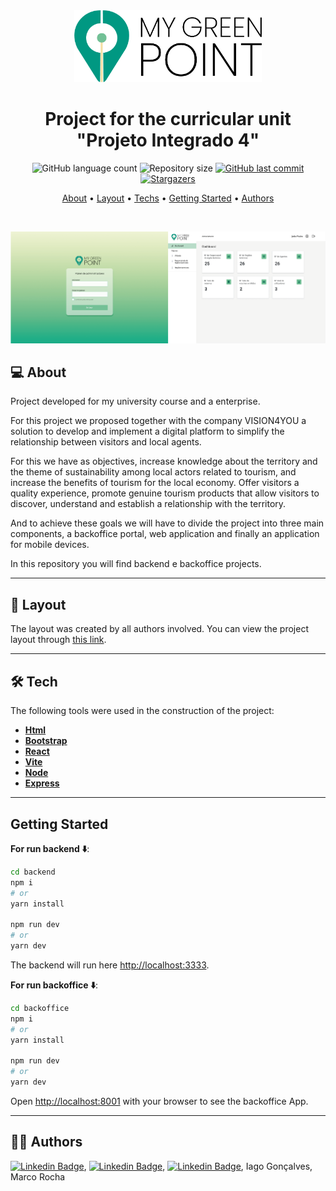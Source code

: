 <center>

<img alt="My Green Point" title="My Green Point" width="300px" src="public/../Backoffice/public/mygreenpointlogo.png" />

</br>

# Project for the curricular unit "Projeto Integrado 4"

  <img alt="GitHub language count" src="https://img.shields.io/github/languages/count/dsbastos/PI4-Projeto">
  <img alt="Repository size" src="https://img.shields.io/github/repo-size/dsbastos/PI4-Projeto">
  <a href="https://github.com/dsbastos/PI4-Projeto/">
    <img alt="GitHub last commit" src="https://img.shields.io/github/last-commit/dsbastos/PI4-Projeto">
  </a>
   <a href="https://github.com/dsbastos/PI4-Projeto/stargazers">
    <img alt="Stargazers" src="https://img.shields.io/github/forks/dsbastos/PI4-Projeto?style=social">
  </a>



</br>

[About](#about) •
[Layout](#layout) •
[Techs](#tech) •
[Getting Started](#gettingStarted) •
[Authors](#authors)

</br>

  [![app](public/../Backoffice/public/app-readme.png "Projeto integrado 4")](public/../Backoffice/public/app-readme.png)

</center>

<div id="about"></div>

## 💻 About

Project developed for my university course and a enterprise.

For this project we proposed together with the company VISION4YOU a solution to develop and implement a digital platform to simplify the relationship between visitors and local agents.

For this we have as objectives, increase knowledge about the territory and the theme of sustainability among local actors related to tourism, and increase the benefits of tourism for the local economy. Offer visitors a quality experience, promote genuine tourism products that allow visitors to discover, understand and establish a relationship with the territory.

And to achieve these goals we will have to divide the project into three main components, a backoffice portal, web application and finally an application for mobile devices.

In this repository you will find backend e backoffice projects.

---

<div id="layout"></div>

## 🎨 Layout

The layout was created by all authors involved. You can view the project layout through <a href="">this link</a>.

---

<div id="tech"></div>

## 🛠️ Tech

The following tools were used in the construction of the project:

- **[Html](https://developer.mozilla.org/en-US/docs/Glossary/HTML)**
- **[Bootstrap](https://getbootstrap.com/)**
- **[React](https://reactjs.org/)**
- **[Vite](https://vitejs.dev/)**
- **[Node](https://nodejs.org/en/)**
- **[Express](https://expressjs.com/)**

---

<div id="gettingStarted"></div>

## Getting Started

**For run backend ⬇️**:

```bash
cd backend
npm i 
# or 
yarn install

npm run dev 
# or
yarn dev
```

The backend will run here [http://localhost:3333](http://localhost:3333).

**For run backoffice ⬇️**:

```bash
cd backoffice
npm i 
# or 
yarn install

npm run dev 
# or
yarn dev
```

Open [http://localhost:8001](http://localhost:8001) with your browser to see the backoffice App.

---

<div id="authors"></div>

## 🧑🏻 Authors

[![Linkedin Badge](https://img.shields.io/badge/-Daniel_Bastos-blue?style=flat-square&logo=Linkedin&logoColor=white&link=https://www.linkedin.com/in/daniel-bastos98/)](https://www.linkedin.com/in/daniel-bastos98/),
[![Linkedin Badge](https://img.shields.io/badge/-Tiago_Borges-blue?style=flat-square&logo=Linkedin&logoColor=white&link=https://www.linkedin.com/in/tiago-borges-35a914231/)](https://www.linkedin.com/in/tiago-borges-35a914231/),
[![Linkedin Badge](https://img.shields.io/badge/-Constança_Fernandes-blue?style=flat-square&logo=Linkedin&logoColor=white&link=https://www.linkedin.com/in/constan%C3%A7a-fernandes-6b165a1ba/)](https://www.linkedin.com/in/constan%C3%A7a-fernandes-6b165a1ba/), Iago Gonçalves, Marco Rocha
